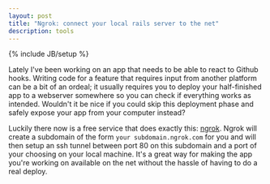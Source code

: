 ```yaml
---
layout: post
title: "Ngrok: connect your local rails server to the net"
description: tools
---
```

{% include JB/setup %}

Lately I've been working on an app that needs to be able to react to Github hooks. Writing code for a feature that requires input from another platform can be a bit of an ordeal; it usually requires you to deploy your half-finished app to a webserver somewhere so you can check if everything works as intended. Wouldn't it be nice if you could skip this deployment phase and safely expose your app from your computer instead?

Luckily there now is a free service that does exactly this: [ngrok](https://ngrok.com/). Ngrok will create a subdomain of the form `your subdomain.ngrok.com` for you and will then setup an ssh tunnel between port 80 on this subdomain and a port of your choosing on your local machine. It's a great way for making the app you're working on available on the net without the hassle of having to do a real deploy.

